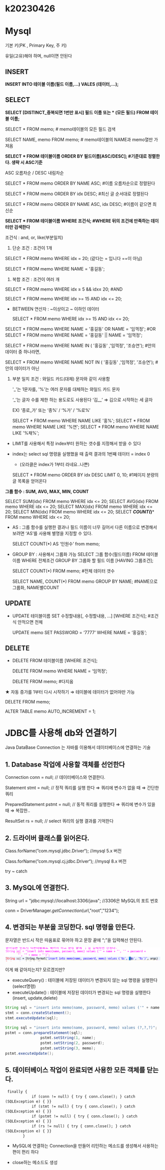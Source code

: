 # k20230426

# Mysql

기본 키(PK , Primary Key, 주 키)

유일(고유)해야 하며, null이면 안된다

## INSERT

**INSERT INTO 테이블 이름(필드 이름,…) VALES (데이터,…);**

## SELECT

**SELECT [DISTINCT_중복되면 1번만 표시] 필드 이름 또는 * (모든 필드) FROM 테이블 이름;**

SELECT * FROM memo;  # memo테이블의 모든 필드 검색

SELECT NAME, memo FROM memo;  # memo테이블의 NAME과 memo열만 가져옴 

**SELECT * FROM 테이블이름 ORDER BY 필드이름[ASC/DESC];  #기준대로 정렬한다. 생략 시 ASC기준**

ASC 오름차순 / DESC 내림차순

SELECT * FROM memo ORDER BY NAME ASC; #이름 오름차순으로 정렬된다

SELECT * FROM memo ORDER BY idx DESC; #최신 글 순서대로 정렬된다

SELECT * FROM memo ORDER BY NAME ASC, idx DESC; #이름이 같으면 최신순

**SELECT * FROM 테이블이름 WHERE 조건식; #WHERE 뒤의 조건에 만족하는 데이터만 검색한다** 

조건식 : and, or, like(부분일치)

1. 단순 조건 : 조건이 1개 

SELECT * FROM memo WHERE idx = 20; (같다는 = 입니다 ==이 아님)

SELECT * FROM memo WHERE NAME = '홍길동';

1. 복합 조건 : 조건이 여러 개

SELECT * FROM memo WHERE idx ≥ 5 && idx≤ 20;                         #AND

SELECT * FROM memo WHERE idx >= 15 AND idx <= 20;

- BETWEEN 연산자 : ~이상이고 ~ 이하인 데이터
    
    SELECT * FROM memo WHERE idx >= 15 AND idx <= 20;
    

SELECT * FROM memo WHERE NAME = '홍길동' OR NAME = '임꺽정';   #OR
SELECT * FROM memo WHERE NAME = '홍길동' || NAME = '임꺽정';

SELECT * FROM memo WHERE NAME IN ( '홍길동' ,'임꺽정', '조승연'); #안의 데이터 중 하나라면,

SELECT * FROM memo WHERE NAME NOT IN ( '홍길동' ,'임꺽정', '조승연');  #안의 데이터가 아닌

1. 부분 일치 조건 : 와일드 카드(대체) 문자와 같이 사용함 
    
    '_'는 1문자를, '%'는 여러 문자를 대체하는 와일드 카드 문자
    
    ‘_’는 글자 수를 제한 하는 용도로도 사용된다 ‘김__’ ⇒ 김으로 시작하는 세 글자
    
    EX) ‘종로_가’  또는 ‘종%’ / ‘%가’ / ’%로%’
    
    SELECT * FROM memo WHERE NAME LIKE '홍%';
    SELECT * FROM memo WHERE NAME LIKE '%연';
    SELECT * FROM memo WHERE NAME LIKE '%채%';
    
- LIMIT를 사용해서 특정  index부터 원하는 갯수를 지정해서 받을 수 있다
- index는 select sql 명령을 실행했을 때 출력 결과의 1번째 데이터 = index 0
    - (오라클은 index가 1부터 라네요..나쁜)
    
    SELECT * FROM memo ORDER BY idx DESC  LIMIT 0, 10;  #1페이지 분량의 글 목록을 얻어온다
    

**그룹 함수 : SUM, AVG, MAX, MIN, COUNT** 

SELECT SUM(idx) FROM memo WHERE idx <= 20;
SELECT AVG(idx) FROM memo WHERE idx <= 20;
SELECT MAX(idx) FROM memo WHERE idx <= 20;
SELECT MIN(idx) FROM memo WHERE idx <= 20;
SELECT ***COUNT(*)*** FROM memo WHERE idx <= 20;

- AS : 그룹 함수를 실행한 결과나 필드 이름이 너무 길어서 다른 이름으로 변경해서 보려면 ‘AS’를 사용해 별명을 지정할 수 있다.
    
    SELECT COUNT(*) AS ‘인원수’ from memo;
    
- GROUP BY : 사용해서 그룹화 가능
SELECT 그룹 함수(필드이름) FROM 테이블이름 WHERE 전체조건 GROUP BY 그룹화 할 필드 이름 [HAVING  그룹조건];
    
    SELECT COUNT(*) FROM memo;   #전체 데이터 갯수
    
    SELECT NAME, COUNT(*) FROM memo GROUP BY NAME;  #NAME으로그룹화, NAME별COUNT
    

## UPDATE

- UPDATE 테이블이름 SET 수정할내용[, 수정할내용, …] [WHERE 조건식];  #조건식 안적으면 전체
    
    UPDATE memo SET PASSWORD = ‘7777’ WHERE NAME = ‘홍길동’;
    

## DELETE

- DELETE FROM 테이블이름 [WHERE 조건식];
    
    DELETE FROM memo WHERE NAME = ‘임꺽정’;
    
    DELETE FROM memo;    #다지움
    

★ 자동 증가를 1부터 다시 시작하기 ⇒ 테이블에 데이터가 없어야만 가능

DELETE FROM memo;

ALTER TABLE memo AUTO_INCREMENT = 1;

# JDBC를 사용해 db와 연결하기

Java DataBase Connection 는 자바를 이용해서 데이터베이스에 연결하는 기술

## 1. Database  작업에 사용할 객체를 선언한다

Connection conn = null;         // 데이터베이스와 연결한다.

Statement stmt = null;           // 정적 쿼리를 실행 한다 ⇒ 쿼리에 변수가 없을 때 ⇒ 간단한 쿼리 

PreparedStatement pstmt = null; // 동적 쿼리를 실행한다 ⇒ 쿼리에 변수가 있을 때 ⇒ 복잡한..

ResultSet rs = null;                 // select 쿼리의  실행 결과를 기억한다 

## 2. 드라이버 클래스를 읽어온다.

Class.forName(”com.mysql.jdbc.Driver“);     //mysql 5.x 버전

Class.forName(”com.mysql.cj.jdbc.Driver“);     //mysql 8.x 버전

try ~ catch

## 3. MySQL에 연결한다.

String url = "jdbc:mysql://localhost:3306/java";   //3306은 MySQL의 포트 번호

conn = DriverManager.*getConnection*(url,"root","1234");

## 4. 변경되는 부분을 코딩한다. sql 명령을 만든다.

문자열은 반드시 작은 따옴표로 묶어야 하고 문장 끝에 “;”을 입력해선 안된다.

![이게 왜 같아지는지? 모르겠지만?](k20230426%208e0b0677174c4bdeba3dc66a229b64a7/Untitled.png)

이게 왜 같아지는지? 모르겠지만?

- executeQuery() : 테이블에 저장된 데이터가 변경되지 않는 sql 명령을 실행한다 (select명령)
- executeUpdate() : 테이블에 저장된 데이터가 변경되는 sql 명령을 실행한다 (insert, update,delete)

```java
String sql = "insert into memo(name, password, memo) values ('" + name +"','"+password+"','"+memo+"')";
stmt = conn.createStatement();
stmt.executeUpdate(sql);
```

```java
String sql = "insert into memo(name, password, memo) values (?,?,?)";
pstmt = conn.prepareStatement(sql);
				pstmt.setString(1, name);
				pstmt.setString(2, password);
				pstmt.setString(3, memo);
pstmt.executeUpdate();
```

## 5. 데이터베이스 작업이 완료되면 사용한 모든 객체를 닫는다.

```
 finally {
			if (conn != null) { try { conn.close(); } catch (SQLException e) { }}
			if (stmt != null) { try { conn.close(); } catch (SQLException e) { }}
			if (pstmt != null) { try { conn.close(); } catch (SQLException e) { }}
			if (rs != null) { try { conn.close(); } catch (SQLException e) { }}
		}
```

+ MySQL에 연결하는 Connection을 만들어 리턴하는 메소드를 생성해서 사용하는 편이 편리 하다 

+ close하는 메소드도 생성